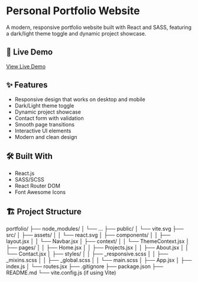 # Personal Portfolio Website

A modern, responsive portfolio website built with React and SASS, featuring a dark/light theme toggle and dynamic project showcase.

## 🚀 Live Demo

[View Live Demo](http://localhost:5173/)

## ✨ Features

- Responsive design that works on desktop and mobile
- Dark/Light theme toggle
- Dynamic project showcase
- Contact form with validation
- Smooth page transitions
- Interactive UI elements
- Modern and clean design

## 🛠️ Built With

- React.js
- SASS/SCSS
- React Router DOM
- Font Awesome Icons

## 🏗️ Project Structure
portfolio/
├── node_modules/
│   └── ...
├── public/
│   └── vite.svg
├── src/
│   ├── assets/
│   │   └── react.svg
│   ├── components/
│   │   ├── layout.jsx
│   │   └── Navbar.jsx
│   ├── context/
│   │   └── ThemeContext.jsx
│   ├── pages/
│   │   ├── Home.jsx
│   │   ├── Projects.jsx
│   │   ├── About.jsx
│   │   └── Contact.jsx
│   ├── styles/
│   │   ├── _responsive.scss
│   │   ├── _mixins.scss
│   │   ├── _global.scss
│   │   └── main.scss
│   ├── App.jsx
│   ├── index.js
│   └── routes.jsx
├── .gitignore
├── package.json
├── README.md
└── vite.config.js (if using Vite)